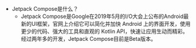 - Jetpack Compose是什么？
	- Jetpack Compose是Google在2019年5月的I/O大会上公布的Android最新的UI框架，官网上介绍它可以简化并加快 Android 上的界面开发，使用更少的代码、强大的工具和直观的 Kotlin API，快速让应用生动而精彩。经过两年多的开发，Jetpack Compose目前是Beta版本。